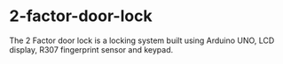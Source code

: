# 2-factor-door-lock
The 2 Factor door lock is a locking system built using Arduino UNO, LCD display, R307 fingerprint sensor and keypad.
